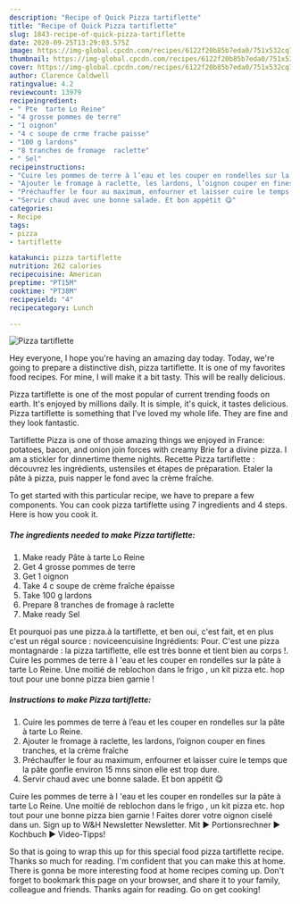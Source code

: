 ```yaml
---
description: "Recipe of Quick Pizza tartiflette"
title: "Recipe of Quick Pizza tartiflette"
slug: 1843-recipe-of-quick-pizza-tartiflette
date: 2020-09-25T13:29:03.575Z
image: https://img-global.cpcdn.com/recipes/6122f20b85b7eda0/751x532cq70/pizza-tartiflette-photo-principale-de-la-recette.jpg
thumbnail: https://img-global.cpcdn.com/recipes/6122f20b85b7eda0/751x532cq70/pizza-tartiflette-photo-principale-de-la-recette.jpg
cover: https://img-global.cpcdn.com/recipes/6122f20b85b7eda0/751x532cq70/pizza-tartiflette-photo-principale-de-la-recette.jpg
author: Clarence Caldwell
ratingvalue: 4.2
reviewcount: 13979
recipeingredient:
- " Pte  tarte Lo Reine"
- "4 grosse pommes de terre"
- "1 oignon"
- "4 c soupe de crme frache paisse"
- "100 g lardons"
- "8 tranches de fromage  raclette"
- " Sel"
recipeinstructions:
- "Cuire les pommes de terre à l’eau et les couper en rondelles sur la pâte à tarte Lo Reine."
- "Ajouter le fromage à raclette, les lardons, l’oignon couper en fines tranches, et la crème fraîche"
- "Préchauffer le four au maximum, enfourner et laisser cuire le temps que la pâte gonfle environ 15 mns sinon elle est trop dure."
- "Servir chaud avec une bonne salade. Et bon appétit 😋"
categories:
- Recipe
tags:
- pizza
- tartiflette

katakunci: pizza tartiflette 
nutrition: 262 calories
recipecuisine: American
preptime: "PT15M"
cooktime: "PT38M"
recipeyield: "4"
recipecategory: Lunch

---
```



![Pizza tartiflette](https://img-global.cpcdn.com/recipes/6122f20b85b7eda0/751x532cq70/pizza-tartiflette-photo-principale-de-la-recette.jpg)

Hey everyone, I hope you're having an amazing day today. Today, we're going to prepare a distinctive dish, pizza tartiflette. It is one of my favorites food recipes. For mine, I will make it a bit tasty. This will be really delicious.

Pizza tartiflette is one of the most popular of current trending foods on earth. It's enjoyed by millions daily. It is simple, it's quick, it tastes delicious. Pizza tartiflette is something that I've loved my whole life. They are fine and they look fantastic.

Tartiflette Pizza is one of those amazing things we enjoyed in France: potatoes, bacon, and onion join forces with creamy Brie for a divine pizza. I am a stickler for dinnertime theme nights. Recette Pizza tartiflette : découvrez les ingrédients, ustensiles et étapes de préparation. Etaler la pâte à pizza, puis napper le fond avec la crème fraîche.


To get started with this particular recipe, we have to prepare a few components. You can cook pizza tartiflette using 7 ingredients and 4 steps. Here is how you cook it.

<!--inarticleads1-->

##### The ingredients needed to make Pizza tartiflette:

1. Make ready  Pâte à tarte Lo Reine
1. Get 4 grosse pommes de terre
1. Get 1 oignon
1. Take 4 c soupe de crème fraîche épaisse
1. Take 100 g lardons
1. Prepare 8 tranches de fromage à raclette
1. Make ready  Sel


Et pourquoi pas une pizza.à la tartiflette, et ben oui, c&#39;est fait, et en plus c&#39;est un régal source : noviceencuisine Ingrédients: Pour. C&#39;est une pizza montagnarde : la pizza tartiflette, elle est très bonne et tient bien au corps !. Cuire les pommes de terre à l &#39;eau et les couper en rondelles sur la pâte à tarte Lo Reine. Une moitié de reblochon dans le frigo , un kit pizza etc. hop tout pour une bonne pizza bien garnie ! 

<!--inarticleads2-->

##### Instructions to make Pizza tartiflette:

1. Cuire les pommes de terre à l’eau et les couper en rondelles sur la pâte à tarte Lo Reine.
1. Ajouter le fromage à raclette, les lardons, l’oignon couper en fines tranches, et la crème fraîche
1. Préchauffer le four au maximum, enfourner et laisser cuire le temps que la pâte gonfle environ 15 mns sinon elle est trop dure.
1. Servir chaud avec une bonne salade. Et bon appétit 😋


Cuire les pommes de terre à l &#39;eau et les couper en rondelles sur la pâte à tarte Lo Reine. Une moitié de reblochon dans le frigo , un kit pizza etc. hop tout pour une bonne pizza bien garnie ! Faites dorer votre oignon ciselé dans un. Sign up to W&amp;H Newsletter Newsletter. Mit ► Portionsrechner ► Kochbuch ► Video-Tipps! 

So that is going to wrap this up for this special food pizza tartiflette recipe. Thanks so much for reading. I'm confident that you can make this at home. There is gonna be more interesting food at home recipes coming up. Don't forget to bookmark this page on your browser, and share it to your family, colleague and friends. Thanks again for reading. Go on get cooking!
